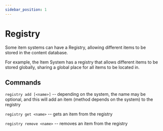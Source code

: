 ```yaml
---
sidebar_position: 1
---
```


# Registry

Some item systems can have a Registry, allowing different items to be stored in the content database. 

For example, the Item System has a registry that allows different items to be stored globally, sharing a global place for all items to be located in.

## Commands

`registry add [<name>]` -- depending on the system, the name may be optional, and this will add an item (method depends on the system) to the registry

`registry get <name>` -- gets an item from the registry

`registry remove <name>` -- removes an item from the registry